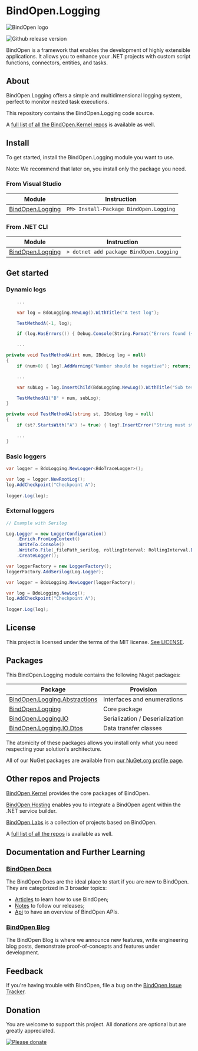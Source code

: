 # BindOpen.Logging

![BindOpen logo](https://storage.bindopen.org/img/logos/logo_bindopen.png)

![Github release version](https://img.shields.io/nuget/v/BindOpen.Abstractions.svg?style=plastic)


BindOpen is a framework that enables the development of highly extensible applications. It allows you to enhance your .NET projects with custom script functions, connectors, entities, and tasks.

## About

BindOpen.Logging offers a simple and multidimensional logging system, perfect to monitor nested task executions.

This repository contains the BindOpen.Logging code source.

A [full list of all the BindOpen.Kernel repos](https://www.nuget.org/packages?q=bindopen.kernel) is available as well.


## Install

To get started, install the BindOpen.Logging module you want to use.

Note: We recommend that later on, you install only the package you need.

### From Visual Studio

| Module | Instruction |
|--------|-----|
| [BindOpen.Logging](https://www.nuget.org/packages/BindOpen.Logging) | ```PM> Install-Package BindOpen.Logging``` |

### From .NET CLI

| Module | Instruction |
|--------|-----|
| [BindOpen.Logging](https://www.nuget.org/packages/BindOpen.Logging) | ```> dotnet add package BindOpen.Logging``` |

## Get started

### Dynamic logs

```csharp
    ...

    var log = BdoLogging.NewLog().WithTitle("A test log");

    TestMethodA(-1, log);

    if (log.HasErrors()) { Debug.Console(String.Format("Errors found ({0})", log.ToString())); }

    ...

private void TestMethodA(int num, IBdoLog log = null)
{
    if (num>0) { log?.AddWarning("Number should be negative"); return; }

    ...

    var subLog = log.InsertChild(BdoLogging.NewLog().WithTitle("Sub test log"));

    TestMethodA1("B" + num, subLog);
}

private void TestMethodA1(string st, IBdoLog log = null)
{
    if (st?.StartsWith("A") != true) { log?.InsertError("String must start with 'A'").WithResultCode("500"); return; }

    ...
}

```

### Basic loggers

```csharp
var logger = BdoLogging.NewLogger<BdoTraceLogger>();

var log = logger.NewRootLog();
log.AddCheckpoint("Checkpoint A");
            
logger.Log(log);
```

### External loggers

```csharp
// Example with Serilog

Log.Logger = new LoggerConfiguration()
    .Enrich.FromLogContext()
    .WriteTo.Console()
    .WriteTo.File(_filePath_serilog, rollingInterval: RollingInterval.Day)
    .CreateLogger();

var loggerFactory = new LoggerFactory();
loggerFactory.AddSerilog(Log.Logger);

var logger = BdoLogging.NewLogger(loggerFactory);

var log = BdoLogging.NewLog();
log.AddCheckpoint("Checkpoint A");
            
logger.Log(log);
```

## License

This project is licensed under the terms of the MIT license. [See LICENSE](https://github.com/bindopen/BindOpen.Logging/blob/master/LICENSE).

## Packages

This BindOpen.Logging module contains the following Nuget packages:

| Package | Provision |
|----------|-----|
| [BindOpen.Logging.Abstractions](https://www.nuget.org/packages/BindOpen.Logging.Abstractions) | Interfaces and enumerations |
| [BindOpen.Logging](https://www.nuget.org/packages/BindOpen.Logging) | Core package |
| [BindOpen.Logging.IO](https://www.nuget.org/packages/BindOpen.Logging.IO) | Serialization / Deserialization |
| [BindOpen.Logging.IO.Dtos](https://www.nuget.org/packages/BindOpen.Logging.IO.Dtos) | Data transfer classes |

The atomicity of these packages allows you install only what you need respecting your solution's architecture.

All of our NuGet packages are available from [our NuGet.org profile page](https://www.nuget.org/profiles/bindopen).


## Other repos and Projects

[BindOpen.Kernel](https://github.com/bindopen/BindOpen.Kernel) provides the core packages of BindOpen.

[BindOpen.Hosting](https://github.com/bindopen/BindOpen.Hosting) enables you to integrate a BindOpen agent within the .NET service builder.

[BindOpen.Labs](https://github.com/bindopen/BindOpen.Labs) is a collection of projects based on BindOpen.


A [full list of all the repos](https://github.com/bindopen?tab=repositories) is available as well.


## Documentation and Further Learning

### [BindOpen Docs](https://docs.bindopen.org/)

The BindOpen Docs are the ideal place to start if you are new to BindOpen. They are categorized in 3 broader topics:

* [Articles](https://docs.bindopen.org/articles) to learn how to use BindOpen;
* [Notes](https://docs.bindopen.org/notes) to follow our releases;
* [Api](https://docs.bindopen.org/api) to have an overview of BindOpen APIs.

### [BindOpen Blog](https://www.bindopen.org/blog)

The BindOpen Blog is where we announce new features, write engineering blog posts, demonstrate proof-of-concepts and features under development.


## Feedback

If you're having trouble with BindOpen, file a bug on the [BindOpen Issue Tracker](https://github.com/bindopen/BindOpen/issues). 

## Donation

You are welcome to support this project. All donations are optional but are greatly appreciated.

[![Please donate](https://www.paypalobjects.com/en_US/i/btn/btn_donateCC_LG.gif)](https://www.paypal.com/donate/?hosted_button_id=PHG3WSUFYSMH4)


